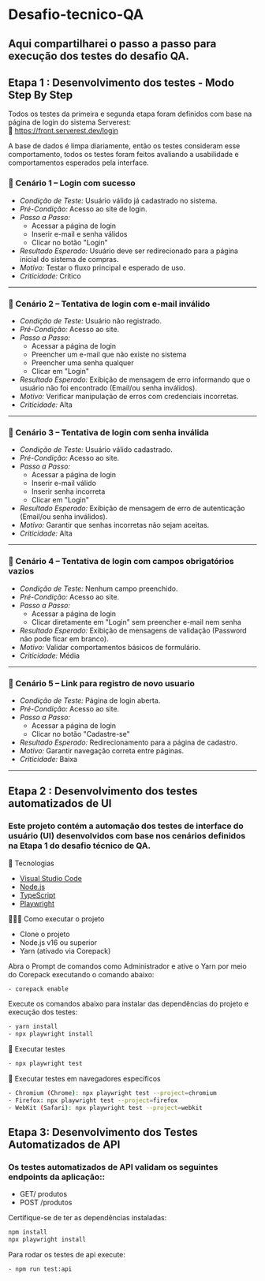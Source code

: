 # Desafio-tecnico-QA

## Aqui compartilharei o passo a passo para execução dos testes do desafio QA.

## Etapa 1 : Desenvolvimento dos testes - Modo Step By Step
Todos os testes da primeira e segunda etapa foram definidos com base na página de login do sistema Serverest:  
🔗 https://front.serverest.dev/login

  A base de dados é limpa diariamente, então os testes consideram esse comportamento,
todos os testes foram feitos avaliando a usabilidade e comportamentos esperados pela interface.

### 🔹 Cenário 1 – Login com sucesso

- *Condição de Teste:* Usuário válido já cadastrado no sistema.
- *Pré-Condição:* Acesso ao site de login.
- *Passo a Passo:*
  - Acessar a página de login
  - Inserir e-mail e senha válidos
  - Clicar no botão "Login"
- *Resultado Esperado:* Usuário deve ser redirecionado para a página inicial do sistema de compras.
- *Motivo:* Testar o fluxo principal e esperado de uso.
- *Criticidade:* Crítico

---

### 🔹 Cenário 2 – Tentativa de login com e-mail inválido

- *Condição de Teste:* Usuário não registrado.
- *Pré-Condição:* Acesso ao site.
- *Passo a Passo:*
  - Acessar a página de login
  - Preencher um e-mail que não existe no sistema
  - Preencher uma senha qualquer
  - Clicar em "Login"
- *Resultado Esperado:* Exibição de mensagem de erro informando que o usuário não foi encontrado (Email/ou senha inválidos).
- *Motivo:* Verificar manipulação de erros com credenciais incorretas.
- *Criticidade:* Alta

---

### 🔹 Cenário 3 – Tentativa de login com senha inválida

- *Condição de Teste:* Usuário válido cadastrado.
- *Pré-Condição:* Acesso ao site.
- *Passo a Passo:*
  - Acessar a página de login
  - Inserir e-mail válido
  - Inserir senha incorreta
  - Clicar em "Login"
- *Resultado Esperado:* Exibição de mensagem de erro de autenticação (Email/ou senha inválidos).
- *Motivo:* Garantir que senhas incorretas não sejam aceitas.
- *Criticidade:* Alta

---

### 🔹 Cenário 4 – Tentativa de login com campos obrigatórios vazios

- *Condição de Teste:* Nenhum campo preenchido.
- *Pré-Condição:* Acesso ao site.
- *Passo a Passo:*
  - Acessar a página de login
  - Clicar diretamente em "Login" sem preencher e-mail nem senha
- *Resultado Esperado:* Exibição de mensagens de validação (Password não pode ficar em branco).
- *Motivo:* Validar comportamentos básicos de formulário.
- *Criticidade:* Média

---

### 🔹 Cenário 5 – Link para registro de novo usuario

- *Condição de Teste:* Página de login aberta.
- *Pré-Condição:* Acesso ao site.
- *Passo a Passo:*
  - Acessar a página de login
  - Clicar no botão "Cadastre-se"
- *Resultado Esperado:* Redirecionamento para a página de cadastro.
- *Motivo:* Garantir navegação correta entre páginas.
- *Criticidade:* Baixa

---

## Etapa 2 : Desenvolvimento dos testes automatizados de UI

### Este projeto contém a automação dos testes de interface do usuário (UI) desenvolvidos com base nos cenários definidos na Etapa 1 do desafio técnico de QA.

🚀 Tecnologias
- [Visual Studio Code](https://code.visualstudio.com/)
- [Node.js](https://nodejs.org/)
- [TypeScript](https://www.typescriptlang.org/)
- [Playwright](https://playwright.dev/)
  
👨🏻‍💻 Como executar o projeto
- Clone o projeto 
- Node.js v16 ou superior
- Yarn (ativado via Corepack)

Abra o Prompt de comandos como Administrador e ative o Yarn por meio do Corepack executando o comando abaixo:
```bash
- corepack enable
  ```
Execute os comandos abaixo para instalar das dependências do projeto e execução dos testes:
```bash
- yarn install
- npx playwright install
```
📌 Executar testes
```bash
- npx playwright test
```
📌 Executar testes em navegadores específicos
  ```bash
- Chromium (Chrome): npx playwright test --project=chromium
- Firefox: npx playwright test --project=firefox
- WebKit (Safari): npx playwright test --project=webkit
 ```
## Etapa 3: Desenvolvimento dos Testes Automatizados de API

### Os testes automatizados de API validam os seguintes endpoints da aplicação::
- GET/ produtos
- POST /produtos

Certifique-se de ter as dependências instaladas:

```bash
npm install
npx playwright install
```

Para rodar os testes de api execute:
```bash
- npm run test:api
```
